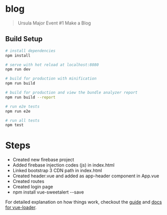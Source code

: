 # blog

> Ursula Major Event #1 Make a Blog

## Build Setup

``` bash
# install dependencies
npm install

# serve with hot reload at localhost:8080
npm run dev

# build for production with minification
npm run build

# build for production and view the bundle analyzer report
npm run build --report

# run e2e tests
npm run e2e

# run all tests
npm test
```

# Steps

- Created new firebase project
- Added firebase injection codes (js) in index.html
- Linked bootstrap 3 CDN path in index.html
- Created header.vue and added as app-header component in App.vue
- Created routes
- Created login page
- npm install vue-sweetalert --save


For detailed explanation on how things work, checkout the [guide](http://vuejs-templates.github.io/webpack/) and [docs for vue-loader](http://vuejs.github.io/vue-loader).
